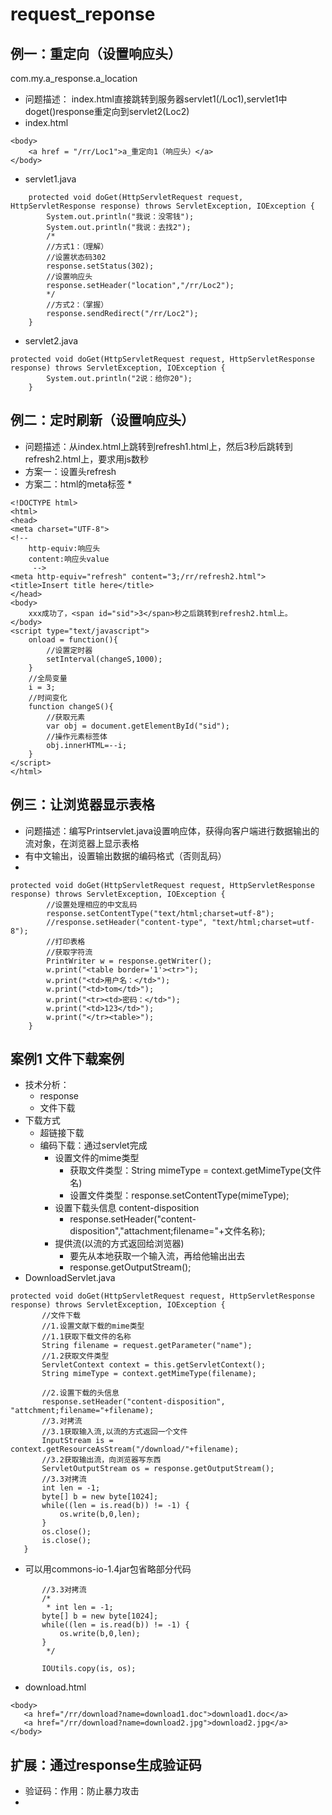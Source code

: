 # request_reponse
## 例一：重定向（设置响应头）
com.my.a_response.a_location
* 问题描述： index.html直接跳转到服务器servlet1(/Loc1),servlet1中doget()response重定向到servlet2(Loc2)
* index.html
```(html)
<body>
	<a href = "/rr/Loc1">a_重定向1（响应头）</a>
</body>
```
* servlet1.java
```(java)
	protected void doGet(HttpServletRequest request, HttpServletResponse response) throws ServletException, IOException {
		System.out.println("我说：没零钱");
		System.out.println("我说：去找2");
		/*
		//方式1：（理解）
		//设置状态码302
		response.setStatus(302);
		//设置响应头
		response.setHeader("location","/rr/Loc2");
		*/
		//方式2：（掌握）
		response.sendRedirect("/rr/Loc2");
	}
```
* servlet2.java
```(java)
protected void doGet(HttpServletRequest request, HttpServletResponse response) throws ServletException, IOException {
		System.out.println("2说：给你20");
	}

```
## 例二：定时刷新（设置响应头）
* 问题描述：从index.html上跳转到refresh1.html上，然后3秒后跳转到refresh2.html上，要求用js数秒
* 方案一：设置头refresh
* 方案二：html的meta标签
  *
```(html)
<!DOCTYPE html>
<html>
<head>
<meta charset="UTF-8">
<!-- 
	http-equiv:响应头
	content:响应头value
	 -->
<meta http-equiv="refresh" content="3;/rr/refresh2.html">
<title>Insert title here</title>
</head>
<body>
	xxx成功了，<span id="sid">3</span>秒之后跳转到refresh2.html上。
</body>
<script type="text/javascript">
	onload = function(){
		//设置定时器
		setInterval(changeS,1000);
	}
	//全局变量
	i = 3;
	//时间变化
	function changeS(){
		//获取元素
		var obj = document.getElementById("sid");
		//操作元素标签体
		obj.innerHTML=--i;
	}
</script>
</html>
```
## 例三：让浏览器显示表格
* 问题描述：编写Printservlet.java设置响应体，获得向客户端进行数据输出的流对象，在浏览器上显示表格
* 有中文输出，设置输出数据的编码格式（否则乱码）
* 
```(html)
protected void doGet(HttpServletRequest request, HttpServletResponse response) throws ServletException, IOException {
		//设置处理相应的中文乱码
		response.setContentType("text/html;charset=utf-8");
		//response.setHeader("content-type", "text/html;charset=utf-8");
		//打印表格
		//获取字符流
		PrintWriter w = response.getWriter();
		w.print("<table border='1'><tr>");
		w.print("<td>用户名：</td>");
		w.print("<td>tom</td>");
		w.print("<tr><td>密码：</td>");
		w.print("<td>123</td>");
		w.print("</tr><table>");
	}
```
## 案例1 文件下载案例
* 技术分析：
  * response
  * 文件下载
* 下载方式
  * 超链接下载
  * 编码下载：通过servlet完成
    * 设置文件的mime类型
      * 获取文件类型：String mimeType = context.getMimeType(文件名)
      * 设置文件类型：response.setContentType(mimeType);
    * 设置下载头信息 content-disposition
      * response.setHeader("content-disposition","attachment;filename="+文件名称);
    * 提供流(以流的方式返回给浏览器)
      * 要先从本地获取一个输入流，再给他输出出去
      * response.getOutputStream();
 * DownloadServlet.java
 ```(java)
 protected void doGet(HttpServletRequest request, HttpServletResponse response) throws ServletException, IOException {
		//文件下载
		//1.设置文献下载的mime类型
		//1.1获取下载文件的名称
		String filename = request.getParameter("name");
		//1.2获取文件类型
		ServletContext context = this.getServletContext();
		String mimeType = context.getMimeType(filename);
		
		//2.设置下载的头信息
		response.setHeader("content-disposition", "attchment;filename="+filename);
		//3.对拷流
		//3.1获取输入流,以流的方式返回一个文件
		InputStream is = context.getResourceAsStream("/download/"+filename);
		//3.2获取输出流，向浏览器写东西
		ServletOutputStream os = response.getOutputStream();
		//3.3对拷流
		int len = -1;
		byte[] b = new byte[1024];
		while((len = is.read(b)) != -1) {
			os.write(b,0,len);
		}
		os.close();
		is.close();
	}
 ```
 * 可以用commons-io-1.4jar包省略部分代码
 ```(jar)
 		//3.3对拷流
		/*
		 * int len = -1;
		byte[] b = new byte[1024];
		while((len = is.read(b)) != -1) {
			os.write(b,0,len);
		}
		 */
		
		IOUtils.copy(is, os);
 ```
 * download.html
 ```(html)
 <body>
	<a href="/rr/download?name=download1.doc">download1.doc</a>
	<a href="/rr/download?name=download2.jpg">download2.jpg</a>
</body>
```
## 扩展：通过response生成验证码
* 验证码：作用：防止暴力攻击
*
  
